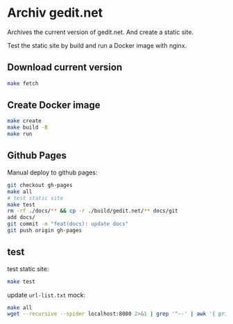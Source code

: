 # Archiv gedit.net

Archives the current version of gedit.net.
And create a static site.

Test the static site by build and run a Docker image with nginx.

## Download current version

```bash
make fetch
```

## Create Docker image

```bash
make create
make build -B
make run
```

## Github Pages

Manual deploy to github pages:

```bash
git checkout gh-pages
make all
# test static site
make test
rm -rf ./docs/** && cp -r ./build/gedit.net/** docs/git
add docs/
git commit -m "feat(docs): update docs"
git push origin gh-pages
```

## test

test static site:

```bash
make test
```

update `url-list.txt` mock:

```bash
make all
wget --recursive --spider localhost:8080 2>&1 | grep '^--' | awk '{ print $3 }' | sort | uniq > url-list.txt
```
